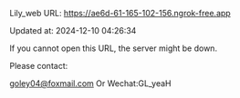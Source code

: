 Lily_web URL: https://ae6d-61-165-102-156.ngrok-free.app

Updated at: 2024-12-10 04:26:34

If you cannot open this URL, the server might be down.

Please contact: 

goley04@foxmail.com Or Wechat:GL_yeaH